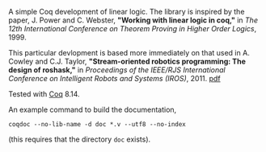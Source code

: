 A simple Coq development of linear logic. The library is inspired by
the paper, J. Power and C. Webster, **"Working with linear logic in
coq,"** in _The 12th International Conference on Theorem Proving in
Higher Order Logics_, 1999.

This particular devlopment is based more immediately on that used in
A. Cowley and C.J. Taylor, **"Stream-oriented robotics programming:
The design of roshask,"** in _Proceedings of the IEEE/RJS
International Conference on Intelligent Robots and Systems (IROS)_,
2011. [pdf](http://www.seas.upenn.edu/~acowley/papers/TowardsLinear.pdf)

Tested with [Coq](http://coq.inria.fr) 8.14.

An example command to build the documentation,

    coqdoc --no-lib-name -d doc *.v --utf8 --no-index

(this requires that the directory `doc` exists).
